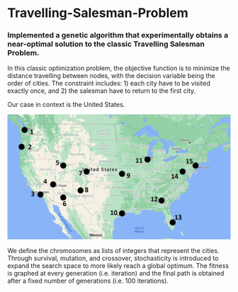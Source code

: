 # Travelling-Salesman-Problem
### Implemented a genetic algorithm that experimentally obtains a near-optimal solution to the classic Travelling Salesman Problem.

In this classic optimization problem, the objective function is to minimize the distance travelling between nodes, with the decision variable being the order of cities. The constraint includes: 1) each city have to be visited exactly once, and 2) the salesman have to return to the first city.

Our case in context is the United States. 

![alt text](https://github.com/christopherfkk/Travelling-Salesman-Problem/blob/main/tsp_genetic.png?raw=true)

We define the chromosomes as lists of integers that represent the cities. Through survival, mutation, and crossover, stochasticity is introduced to expand the search space to more likely reach a global optimum. The fitness is graphed at every generation (i.e. iteration) and the final path is obtained after a fixed number of generations (i.e. 100 iterations). 

